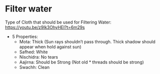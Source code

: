 # Filter water

Type of Cloth that should be used for Filtering Water: https://youtu.be/z9Ik3OhyHEI?t=6m29s

* 5 Properties:
  * Mota: Thick (Sun rays shouldn’t pass through. Thick shadow should appear when hold against sun)
  * Safhed: White
  * Nischidra: No tears
  * Aajirna: Should be Strong (Not old * threads should be strong)
  * Swachh: Clean
